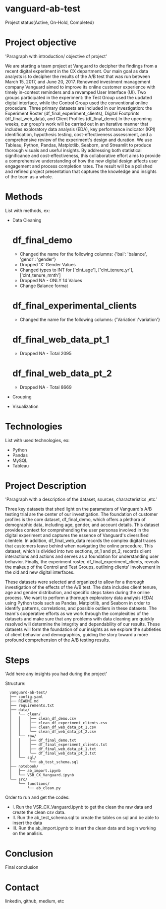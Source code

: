# vanguard-ab-test

  Project status(Active, On-Hold, Completed)
# Project objective

  'Paragraph with introduction/ objective of project'

  We are starting a team project at Vanguard to decipher the findings from a recent digital experiment in the CX department. Our main goal as data analysts is to decipher the results of the A/B test that was run between March 15, 2017, and June 20, 2017. Renowned investment management company Vanguard aimed to improve its online customer experience with timely in-context reminders and a revamped User Interface (UI). Two groups participated in the experiment: the Test Group used the updated digital interface, while the Control Group used the conventional online procedure. Three primary datasets are included in our investigation: the Experiment Roster (df_final_experiment_clients), Digital Footprints (df_final_web_data), and Client Profiles (df_final_demo).In the upcoming weeks, our group's work will be carried out in an iterative manner that includes exploratory data analysis (EDA), key performance indicator (KPI) identification, hypothesis testing, cost-effectiveness assessment, and a comprehensive review of the experiment's design and duration. We use Tableau, Python, Pandas, Matplotlib, Seaborn, and Streamlit to produce thorough visuals and useful insights. By addressing both statistical significance and cost-effectiveness, this collaborative effort aims to provide a comprehensive understanding of how the new digital design affects user engagement and process completion rates. The result will be a polished and refined project presentation that captures the knowledge and insights of the team as a whole.

# Methods

  List with methods, ex:
  - Data Cleaning
      # df_final_demo
      - Changed the name for the following columns: {'bal': 'balance', 'gendr': 'gender'}
      - Dropped 'X' Gender Values
      - Changed types to INT for ['clnt_age'], ['clnt_tenure_yr'], ['clnt_tenure_mnth']
      - Dropped NA - ONLY 14 Values
      - Change Balance format

      # df_final_experimental_clients
      - Changed the name for the following columns: {'Variation':'variation'}

      # df_final_web_data_pt_1
      - Dropped NA - Total 2095

      # df_final_web_data_pt_2
      - Dropped NA - Total 8669

  - Grouping
  - Visualization

# Technologies

  List with used technologies, ex:
  - Python
  - Pandas
  - MySQL
  - Tableau

# Project Description

  'Paragraph with a description of the dataset, sources, characteristics ,etc.'

  Three key datasets that shed light on the parameters of Vanguard's A/B testing trial are the center of our investigation. The foundation of customer profiles is the core dataset, df_final_demo, which offers a plethora of demographic data, including age, gender, and account details. This dataset provides context for comprehending the user personas involved in the digital experiment and captures the essence of Vanguard's diversified clientele. In addition, df_final_web_data records the complex digital traces that customers leave behind when navigating the online procedure. This dataset, which is divided into two sections, pt_1 and pt_2, records client interactions and actions and serves as a foundation for understanding user behavior. Finally, the experiment roster, df_final_experiment_clients, reveals the makeup of the Control and Test Groups, outlining clients' involvement in the old and new digital interfaces.

  These datasets were selected and organized to allow for a thorough investigation of the effects of the A/B test. The data includes client tenure, age and gender distribution, and specific steps taken during the online process. We want to perform a thorough exploratory data analysis (EDA) using Python tools such as Pandas, Matplotlib, and Seaborn in order to identify patterns, correlations, and possible outliers in these datasets. The team's cooperative efforts as we work through the complexities of the datasets and make sure that any problems with data cleaning are quickly resolved will determine the integrity and dependability of our results. These datasets will form the foundation of our insights as we explore the subtleties of client behavior and demographics, guiding the story toward a more profound comprehension of the A/B testing results.

# Steps

  'Add here any insights you had during the project'

  Structure: 
  ```
    vanguard-ab-test/
    ├── config.yaml
    ├── README.md
    ├── requirements.txt
    ├── data/
    │   └── clean/
    │   │    ├── clean_df_demo.csv
    │   │    ├── clean_df_experiment_clients.csv
    │   │    ├── clean_df_web_data_pt_1.csv
    │   │    └── clean_df_web_data_pt_2.csv
    │   └── raw/
    │   │    ├── df_final_demo.txt
    │   │    ├── df_final_experiment_clients.txt
    │   │    ├── df_final_web_data_pt_1.txt
    │   │    └── df_final_web_data_pt_2.txt
    │   └── sql/
    │        └── ab_test_schema.sql
    ├── notebook/
    │   ├── ab_import.ipynb
    │   └── VSR_CX_Vanguard.ipynb
    └── src/
        └── functions/
            └── ab_clean.py
  ```

  Order to run and get the codes:
  - I. Run the VSR_CX_Vanguard.ipynb to get the clean the raw data and create the clean csv data.
  - II. Run the ab_test_schema.sql to create the tables on sql and be able to insert the data
  - III. Run the ab_import.ipynb to insert the clean data and begin working on the analisis.

# Conclusion
  Final conclusion

# Contact
  linkedin, github, medium, etc


